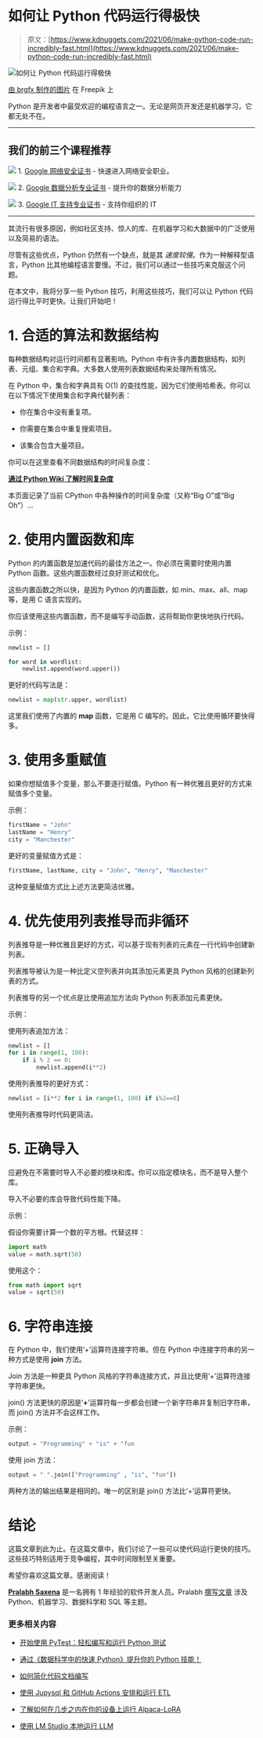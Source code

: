 # 如何让 Python 代码运行得极快

> 原文：[https://www.kdnuggets.com/2021/06/make-python-code-run-incredibly-fast.html](https://www.kdnuggets.com/2021/06/make-python-code-run-incredibly-fast.html)

![如何让 Python 代码运行得极快](../Images/cf09bbaf063f4212ca4ecc13d7713603.png)

[由 brgfx 制作的图片](https://www.freepik.com/free-vector/young-boy-laptop-python-concept_3576656.htm#query=Python&position=5&from_view=search&track=sph) 在 Freepik 上

Python 是开发者中最受欢迎的编程语言之一。无论是网页开发还是机器学习，它都无处不在。

* * *

## 我们的前三个课程推荐

![](../Images/0244c01ba9267c002ef39d4907e0b8fb.png) 1\. [Google 网络安全证书](https://www.kdnuggets.com/google-cybersecurity) - 快速进入网络安全职业。

![](../Images/e225c49c3c91745821c8c0368bf04711.png) 2\. [Google 数据分析专业证书](https://www.kdnuggets.com/google-data-analytics) - 提升你的数据分析能力

![](../Images/0244c01ba9267c002ef39d4907e0b8fb.png) 3\. [Google IT 支持专业证书](https://www.kdnuggets.com/google-itsupport) - 支持你组织的 IT

* * *

其流行有很多原因，例如社区支持、惊人的库、在机器学习和大数据中的广泛使用以及简易的语法。

尽管有这些优点，Python 仍然有一个缺点，就是其 *速度较慢*。作为一种解释型语言，Python 比其他编程语言要慢。不过，我们可以通过一些技巧来克服这个问题。

在本文中，我将分享一些 Python 技巧，利用这些技巧，我们可以让 Python 代码运行得比平时更快。让我们开始吧！

# 1\. 合适的算法和数据结构

每种数据结构对运行时间都有显著影响。Python 中有许多内置数据结构，如列表、元组、集合和字典。大多数人使用列表数据结构来处理所有情况。

在 Python 中，集合和字典具有 O(1) 的查找性能，因为它们使用哈希表。你可以在以下情况下使用集合和字典代替列表：

+   你在集合中没有重复项。

+   你需要在集合中重复搜索项目。

+   该集合包含大量项目。

你可以在这里查看不同数据结构的时间复杂度：

[**通过 Python Wiki 了解时间复杂度**](https://wiki.python.org/moin/TimeComplexity)

本页面记录了当前 CPython 中各种操作的时间复杂度（又称“Big O”或“Big Oh”）...

# 2\. 使用内置函数和库

Python 的内置函数是加速代码的最佳方法之一。你必须在需要时使用内置 Python 函数。这些内置函数经过良好测试和优化。

这些内置函数之所以快，是因为 Python 的内置函数，如 min、max、all、map 等，是用 C 语言实现的。

你应该使用这些内置函数，而不是编写手动函数，这将帮助你更快地执行代码。

示例：

```py
newlist = []

for word in wordlist:
    newlist.append(word.upper())
```

更好的代码写法是：

```py
newlist = map(str.upper, wordlist)
```

这里我们使用了内置的 **map** 函数，它是用 C 编写的。因此，它比使用循环要快得多。

# 3\. 使用多重赋值

如果你想赋值多个变量，那么不要逐行赋值。Python 有一种优雅且更好的方式来赋值多个变量。

示例：

```py
firstName = "John"
lastName = "Henry"
city = "Manchester"
```

更好的变量赋值方式是：

```py
firstName, lastName, city = "John", "Henry", "Manchester"
```

这种变量赋值方式比上述方法更简洁优雅。

# 4\. 优先使用列表推导而非循环

列表推导是一种优雅且更好的方式，可以基于现有列表的元素在一行代码中创建新列表。

列表推导被认为是一种比定义空列表并向其添加元素更具 Python 风格的创建新列表的方式。

列表推导的另一个优点是比使用追加方法向 Python 列表添加元素更快。

示例：

使用列表追加方法：

```py
newlist = []
for i in range(1, 100):
    if i % 2 == 0:
        newlist.append(i**2)
```

使用列表推导的更好方式：

```py
newlist = [i**2 for i in range(1, 100) if i%2==0]
```

使用列表推导时代码更简洁。

# 5\. 正确导入

应避免在不需要时导入不必要的模块和库。你可以指定模块名，而不是导入整个库。

导入不必要的库会导致代码性能下降。

示例：

假设你需要计算一个数的平方根。代替这样：

```py
import math
value = math.sqrt(50)
```

使用这个：

```py
from math import sqrt
value = sqrt(50)
```

# 6\. 字符串连接

在 Python 中，我们使用‘+’运算符连接字符串。但在 Python 中连接字符串的另一种方式是使用 **join** 方法。

Join 方法是一种更具 Python 风格的字符串连接方式，并且比使用‘+’运算符连接字符串更快。

join() 方法更快的原因是‘**+**’运算符每一步都会创建一个新字符串并复制旧字符串，而 join() 方法并不会这样工作。

示例：

```py
output = "Programming" + "is" + "fun
```

使用 join 方法：

```py
output = " ".join(["Programming" , "is", "fun"])
```

两种方法的输出结果是相同的。唯一的区别是 join() 方法比‘+’运算符更快。

# 结论

这篇文章到此为止。在这篇文章中，我们讨论了一些可以使代码运行更快的技巧。这些技巧特别适用于竞争编程，其中时间限制至关重要。

希望你喜欢这篇文章。感谢阅读！

**[Pralabh Saxena](https://www.linkedin.com/in/pralabh-saxena-7a82b5124/)** 是一名拥有 1 年经验的软件开发人员。Pralabh [撰写文章](https://pralabhsaxena.medium.com/) 涉及 Python、机器学习、数据科学和 SQL 等主题。

### 更多相关内容

+   [开始使用 PyTest：轻松编写和运行 Python 测试](https://www.kdnuggets.com/getting-started-with-pytest-effortlessly-write-and-run-tests-in-python)

+   [通过《数据科学中的快速 Python》提升你的 Python 技能！](https://www.kdnuggets.com/2022/06/manning-step-python-game-fast-python-data-science.html)

+   [如何简化代码文档编写](https://www.kdnuggets.com/2022/12/make-documenting-code-easier.html)

+   [使用 Jupysql 和 GitHub Actions 安排和运行 ETL](https://www.kdnuggets.com/2023/05/schedule-run-etls-jupysql-github-actions.html)

+   [了解如何在几步之内在你的设备上运行 Alpaca-LoRA](https://www.kdnuggets.com/2023/05/learn-run-alpacalora-device-steps.html)

+   [使用 LM Studio 本地运行 LLM](https://www.kdnuggets.com/run-an-llm-locally-with-lm-studio)
